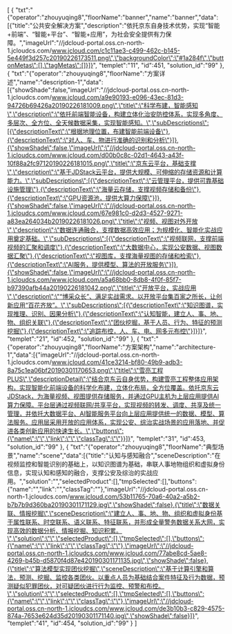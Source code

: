[
	{
		"txt":"{\"operator\":\"zhouyuqing8\",\"floorName\":\"banner\",\"name\":\"banner\",\"data\":[{\"title\":\"公共安全解决方案\",\"description\":\"依托京东自身技术优势，实现“智能+前端”、“智能+平台”、“智能+应用”，为社会安全提供有力保障。\",\"imageUrl\":\"//jdcloud-portal.oss.cn-north-1.jcloudcs.com/www.jcloud.com/c1c11ae3-c499-462c-b145-5e449f3d257c20190226173511.png\",\"backgroundColor\":\"#1a284f\",\"buttonMetas\":[],\"tagMetas\":[]}]}",
		"templet":"11",
		"id":451,
		"solution_id":"99"
	},
	{
		"txt":"{\"operator\":\"zhouyuqing8\",\"floorName\":\"方案详述\",\"name\":\"description-1\",\"data\":[{\"showShade\":false,\"imageUrl\":\"//jdcloud-portal.oss.cn-north-1.jcloudcs.com/www.jcloud.com/a9e90193-e096-43ec-81d3-94726b69426a20190226181009.png\",\"title\":\"科学布建，智能感知\",\"description\":\"依托前端智能设备，构建立体化治安防控体系，实现多角度、多层次、全方位、全天候数据采集，实现智能感知。\",\"subDescriptions\":[{\"descriptionText\":\"根据地理位置，布建智能前端设备\"},{\"descriptionText\":\"对人、车、物进行准确的识别和分析\"}]},{\"showShade\":false,\"imageUrl\":\"//jdcloud-portal.oss.cn-north-1.jcloudcs.com/www.jcloud.com/d00b0c8c-02d1-4643-a43f-10f88a2fc97120190226181015.png\",\"title\":\"京东云平台，基础支撑\",\"description\":\"基于JDStack云平台，提供大规模、可伸缩的存储资源和计算能力。\",\"subDescriptions\":[{\"descriptionText\":\"云管理平台，提供可靠基础设施管理\"},{\"descriptionText\":\"海量云存储，支撑视频存储和备份\"},{\"descriptionText\":\"GPU资源池，提供大算力保障\"}]},{\"showShade\":false,\"imageUrl\":\"//jdcloud-portal.oss.cn-north-1.jcloudcs.com/www.jcloud.com/67e981c0-d2d3-4527-9271-a83ea264034b20190226181026.png\",\"title\":\"视频、视图对外开放\",\"description\":\"数据连通融合，支撑数据高效应用；为规模化、智能化实战应用奠定基础。\",\"subDescriptions\":[{\"descriptionText\":\"视频联网，支撑前端视频的汇聚和调度\"},{\"descriptionText\":\"大数据中心，实现公安数据、视图数据汇聚\"},{\"descriptionText\":\"视图库，支撑海量视图的存储和检索\"},{\"descriptionText\":\"AI服务，提供模型、算法的开放服务\"}]},{\"showShade\":false,\"imageUrl\":\"//jdcloud-portal.oss.cn-north-1.jcloudcs.com/www.jcloud.com/a5a68bb0-8db8-4f0f-85f7-b97390afb44a20190226181042.png\",\"title\":\"开放平台，实战应用\",\"description\":\"“博采众长”、满足实战需求。以开放平台集百家之所长，让创新应用“百花齐放”。\",\"subDescriptions\":[{\"descriptionText\":\"知识图谱，实现推理、识别、因果分析\"},{\"descriptionText\":\"认知智能，建立人、事、地、物、组织关联\"},{\"descriptionText\":\"团伙挖掘，基于人员、行为、特征的预测挖掘\"},{\"descriptionText\":\"追踪布控，人、车、电、网多元布控\"}]}]}",
		"templet":"21",
		"id":452,
		"solution_id":"99"
	},
	{
		"txt":"{\"operator\":\"zhouyuqing8\",\"floorName\":\"方案架构\",\"name\":\"architecture-1\",\"data\":[{\"imageUrl\":\"//jdcloud-portal.oss.cn-north-1.jcloudcs.com/www.jcloud.com/41ce3214-bf80-49b9-adb3-8a75c1ea06bf20190301170653.png\",\"title\":\"雪亮工程PLUS\",\"descriptionDetail\":\"结合京东云自身优势，构建雪亮工程整体应用架构，实现智能化前端设备的科学化布建，立体化布局，全方位覆盖。依托京东云JDStack，为海量视频、视图提供存储服务，并通过GPU主机为上层应用提供AI算力保障。平台层通过视频联网/共享平台，实现视频的转发、调度、共享及统一管理，并依托大数据平台、AI智能服务平台向上层应用提供统一的数据、模型、算法服务。应用层采用开放的应用体系，实现公安、综治实战场景的应用落地、并促进各类创新应用的快速生长。\",\"buttons\":{\"name\":\"\",\"link\":\"\",\"classTag\":\"\"}}]}",
		"templet":"31",
		"id":453,
		"solution_id":"99"
	},
	{
		"txt":"{\"operator\":\"zhouyuqing8\",\"floorName\":\"典型场景\",\"name\":\"scene\",\"data\":[{\"title\":\"认知与感知融合\",\"sceneDescription\":\"在视频监控和智能识别的基础上，以知识图谱为基础，串联人事地物组织和虚拟身份信息，实现认知和感知的融合，支撑公安及综治的实战应用。\",\"solution\":\"\",\"selectedProduct\":[],\"tmpSelected\":[],\"buttons\":{\"name\":\"\",\"link\":\"\",\"classTag\":\"\"},\"imageUrl\":\"//jdcloud-portal.oss.cn-north-1.jcloudcs.com/www.jcloud.com/53b11765-70a6-40a2-a5b2-b7b7b9d360ba20190301171129.jpg\",\"showShade\":false},{\"title\":\"数据关联、情报挖掘\",\"sceneDescription\":\"建立人、事、地、物、组织和虚拟身份基于属性联系、时空联系、语义联系、特征联系，并形成全量警务数据关系大网，实现高效的数据分析、情报挖掘、知识积累。\",\"solution\":\"\",\"selectedProduct\":[],\"tmpSelected\":[],\"buttons\":{\"name\":\"\",\"link\":\"\",\"classTag\":\"\"},\"imageUrl\":\"//jdcloud-portal.oss.cn-north-1.jcloudcs.com/www.jcloud.com/77abe8cd-5ae8-4269-b45b-d5870f4d87e420190301171135.jpg\",\"showShade\":false},{\"title\":\"算法模型实现团伙挖掘\",\"sceneDescription\":\"基于计算引擎和算法，预测、挖掘、监控各类团伙。以重点人员为基础结合案件特征及行为数据，预测疑似犯罪团伙，对可疑团伙进行行为监控、预警和布控。\",\"solution\":\"\",\"selectedProduct\":[],\"tmpSelected\":[],\"buttons\":{\"name\":\"\",\"link\":\"\",\"classTag\":\"\"},\"imageUrl\":\"//jdcloud-portal.oss.cn-north-1.jcloudcs.com/www.jcloud.com/de3b10b3-c829-4575-874a-7653e624d35d20190301171140.jpg\",\"showShade\":false}]}",
		"templet":"41",
		"id":454,
		"solution_id":"99"
	}
]